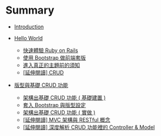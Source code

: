 # Summary

* [Introduction](README.md)

* [Hello World](hello_world/README.md)
   * [快速體驗 Ruby on Rails](hello_world/1_1.md)
   * [使用 Bootstrap 做前端套版](hello_world/1_2.md)
   * [進入真正的主題前的須知](hello_world/1_3.md)
   * [[延伸閱讀] CRUD](hello_world/1_4.md)

* [版型與基礎 CRUD 功能](layout_and_crud/README.md)
   * [架構出基礎 CRUD 功能 ( 基礎建置 )](layout_and_crud/2_1.md)
   * [套入 Bootstrap 與版型設定](layout_and_crud/2_2.md)
   * [架構出基礎 CRUD 功能  ( 實做 )](layout_and_crud/2_3.md)
   * [[延伸閱讀] MVC 架構與 RESTful 概念](layout_and_crud/2_4.md)
   * [[延伸閱讀] 深度解析 CRUD 功能裡的 Controller & Model](layout_and_crud/2_5.md)